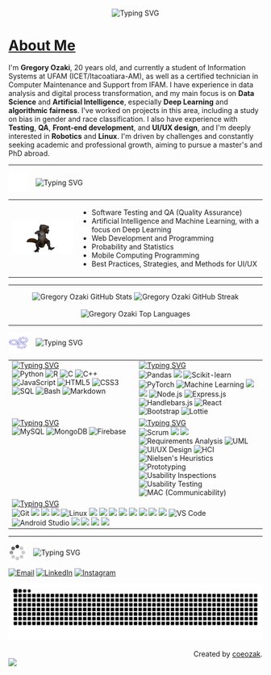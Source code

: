 
<p align="center">
  <img src="https://readme-typing-svg.demolab.com?font=Fira+Code&weight=200&pause=500&color=94e2d5&width=300&lines=Welcome+to+my+Github!+" alt="Typing SVG" align="middle">
</p>

# [About Me](https://github.com/gregoryozaki/gregoryozaki/blob/main/utils/about-me.md)

<div>
I'm <strong>Gregory Ozaki</strong>, 20 years old, and currently a student of Information Systems at UFAM (ICET/Itacoatiara-AM), as well as a certified technician in Computer Maintenance and Support from IFAM. I have experience in data analysis and digital process transformation, and my main focus is on <strong>Data Science</strong> and <strong>Artificial Intelligence</strong>, especially <strong>Deep Learning</strong> and <strong>algorithmic fairness</strong>. I've worked on projects in this area, including a study on bias in gender and race classification. I also have experience with <strong>Testing</strong>, <strong>QA</strong>, <strong>Front-end development</strong>, and <strong>UI/UX design</strong>, and I'm deeply interested in <strong>Robotics</strong> and <strong>Linux</strong>. I'm driven by challenges and constantly seeking academic and professional growth, aiming to pursue a master's and PhD abroad.
</div>

---

<p align="left">
  <img src="https://github.com/gregoryozaki/gregoryozaki/blob/15f79a96922e051cf22f433f8662803e206bcd44/utils/gifs/jigsaw-puzzle.gif" width="40px" align="middle" style="margin-right: 10px;">
  <img src="https://readme-typing-svg.demolab.com?font=Fira+Code&weight=200&pause=500&color=94e2d5&width=300&lines=Learning+new+things...." alt="Typing SVG" align="middle">
</p>

<table border="0">
  <tr>
    <td>
      <img src="https://github.com/gregoryozaki/gregoryozaki/blob/301965da664501f49a6ae4895a17c0375076a840/utils/gifs/spinosaurus-dancing.gif" width="200px">
    </td>
    <td>
      <ul>
        <li>Software Testing and QA (Quality Assurance)</li>
        <li>Artificial Intelligence and Machine Learning, with a focus on Deep Learning</li>
        <li>Web Development and Programming</li>
        <li>Probability and Statistics</li>
        <li>Mobile Computing Programming</li>
        <li>Best Practices, Strategies, and Methods for UI/UX</li>
      </ul>
    </td>
  </tr>
</table>

---

<div align="center">
  <img src="https://github-readme-stats.vercel.app/api?username=gregoryozaki&theme=catppuccin_mocha&show_icons=true&hide_border=true&count_private=true" alt="Gregory Ozaki GitHub Stats" width="48%">
  <img src="https://nirzak-streak-stats.vercel.app/?user=gregoryozaki&theme=catppuccin_mocha&hide_border=true" alt="Gregory Ozaki GitHub Streak" width="51%">
  <br><br>
  <img src="https://github-readme-stats.vercel.app/api/top-langs/?username=gregoryozaki&theme=catppuccin_mocha&hide_border=true&include_all_commits=true&count_private=true&layout=compact" alt="Gregory Ozaki Top Languages" width="50%">
</div>

---
<p align="left">
  <img src="https://github.com/gregoryozaki/gregoryozaki/blob/15f79a96922e051cf22f433f8662803e206bcd44/utils/gifs/config.gif" width="40px" align="middle" style="margin-right: 10px;">
  <img src="https://readme-typing-svg.demolab.com?font=Fira+Code&weight=200&pause=500&color=94e2d5&width=300&lines=Technologies+and+tools" alt="Typing SVG" align="middle">
</p>


<div align="center">
  <table>
    <tr>
      <td valign="top" width="50%">
        <a href="https://git.io/typing-svg"><img src="https://readme-typing-svg.demolab.com?font=Fira+Code&size=18&duration=1&color=c19eeb&repeat=false&random=true&width=435&lines=Languages" alt="Typing SVG" /></a>
        <div align="left">
          <img src="https://img.shields.io/badge/Python-3670A0?style=for-the-badge&logo=python&logoColor=ffdd54" alt="Python">
          <img src="https://img.shields.io/badge/R-276DC3?style=for-the-badge&logo=r&logoColor=white" alt="R">
          <img src="https://img.shields.io/badge/C-00599C?style=for-the-badge&logo=c&logoColor=white" alt="C">
          <img src="https://img.shields.io/badge/C%2B%2B-00599C?style=for-the-badge&logo=c%2B%2B&logoColor=white" alt="C++">
          <img src="https://img.shields.io/badge/JavaScript-F7DF1E?style=for-the-badge&logo=javascript&logoColor=black" alt="JavaScript">
          <img src="https://img.shields.io/badge/HTML5-E34F26?style=for-the-badge&logo=html5&logoColor=white" alt="HTML5">
          <img src="https://img.shields.io/badge/CSS3-1572B6?style=for-the-badge&logo=css3&logoColor=white" alt="CSS3">
          <img src="https://img.shields.io/badge/SQL-4479A1?style=for-the-badge&logo=mysql&logoColor=white" alt="SQL">
          <img src="https://img.shields.io/badge/Bash-121011?style=for-the-badge&logo=gnu-bash&logoColor=white" alt="Bash">
          <img src="https://img.shields.io/badge/Markdown-000000?style=for-the-badge&logo=markdown&logoColor=white" alt="Markdown">
        </div>
      </td>
      <td valign="top" width="50%">
        <a href="https://git.io/typing-svg"><img src="https://readme-typing-svg.demolab.com?font=Fira+Code&size=18&duration=1&color=c19eeb&repeat=false&random=true&width=435&lines=Technologies+and+frameworks" alt="Typing SVG" /></a>
        <div align="left">
          <img src="https://img.shields.io/badge/Pandas-150458?style=for-the-badge&logo=pandas&logoColor=white" alt="Pandas">
          <img src="https://img.shields.io/badge/NumPy-013243?style=for-the-badge&logo=numpy&logoColor=white">
          <img src="https://img.shields.io/badge/scikit--learn-F7931E?style=for-the-badge&logo=scikit-learn&logoColor=white" alt="Scikit-learn">
          <img src="https://img.shields.io/badge/PyTorch-EE4C2C?style=for-the-badge&logo=pytorch&logoColor=white" alt="PyTorch">
          <img src="https://img.shields.io/badge/Machine%20Learning-FF5722?style=for-the-badge&logo=pytorch&logoColor=white" alt="Machine Learning">
          <img src="https://img.shields.io/badge/Matplotlib-11557C?style=for-the-badge&logo=matplotlib&logoColor=white">
          <img src="https://img.shields.io/badge/Seaborn-4B8BBE?style=for-the-badge&logo=python&logoColor=white">
          <img src="https://img.shields.io/badge/Node.js-339933?style=for-the-badge&logo=node.js&logoColor=white" alt="Node.js">
          <img src="https://img.shields.io/badge/Express.js-000000?style=for-the-badge&logo=express&logoColor=white" alt="Express.js">
          <img src="https://img.shields.io/badge/Handlebars.js-000000?style=for-the-badge&logo=handlebars.js&logoColor=white" alt="Handlebars.js">
          <img src="https://img.shields.io/badge/React-61DAFB?style=for-the-badge&logo=react&logoColor=black" alt="React">
          <img src="https://img.shields.io/badge/Bootstrap-7952B3?style=for-the-badge&logo=bootstrap&logoColor=white" alt="Bootstrap">
          <img src="https://img.shields.io/badge/Lottie-000000?style=for-the-badge&logo=lottie&logoColor=white" alt="Lottie">
        </div>
      </td>
    </tr>
    <tr>
      <td valign="top" width="50%">
        <a href="https://git.io/typing-svg"><img src="https://readme-typing-svg.demolab.com?font=Fira+Code&size=18&duration=1&color=c19eeb&repeat=false&random=true&width=435&lines=Database" alt="Typing SVG" /></a>
        <div align="left">
          <img src="https://img.shields.io/badge/MySQL-4479A1?style=for-the-badge&logo=mysql&logoColor=white" alt="MySQL">
          <img src="https://img.shields.io/badge/MongoDB-47A248?style=for-the-badge&logo=mongodb&logoColor=white" alt="MongoDB">
          <img src="https://img.shields.io/badge/Firebase-FFCA28?style=for-the-badge&logo=firebase&logoColor=black" alt="Firebase">
        </div>
      </td>
      <td valign="top" width="50%">
        <a href="https://git.io/typing-svg"><img src="https://readme-typing-svg.demolab.com?font=Fira+Code&size=18&duration=1&color=c19eeb&repeat=false&random=true&width=435&lines=Methodologies+and+Design" alt="Typing SVG" /></a>
        <div align="left">
          <img src="https://img.shields.io/badge/Scrum-007bff?style=for-the-badge&logo=scrumalliance&logoColor=white" alt="Scrum">
          <img src="https://img.shields.io/badge/Kanban-276DC3?style=for-the-badge&logo=trello&logoColor=white">
          <img src="https://img.shields.io/badge/Design%20Thinking-ff4081?style=for-the-badge&logo=target&logoColor=white">
          <img src="https://img.shields.io/badge/requirements%20Analysis-3498DB?style=for-the-badge" alt="Requirements Analysis">
          <img src="https://img.shields.io/badge/UML-000000?style=for-the-badge&logo=uml&logoColor=white" alt="UML">
          <img src="https://img.shields.io/badge/UI%2FUX%20Design-FF5722?style=for-the-badge&logo=figma&logoColor=white" alt="UI/UX Design">
          <img src="https://img.shields.io/badge/HCI-F4D03F?style=for-the-badge&logo=usabilityhub&logoColor=black" alt="HCI">
          <img src="https://img.shields.io/badge/Nielsen's%20Heuristics-9B59B6?style=for-the-badge" alt="Nielsen's Heuristics">
          <img src="https://img.shields.io/badge/Prototyping-FFCD2A?style=for-the-badge&logo=adobe-xd&logoColor=black" alt="Prototyping">
          <img src="https://img.shields.io/badge/Usability%20Inspections-1ABC9C?style=for-the-badge" alt="Usability Inspections">
          <img src="https://img.shields.io/badge/Usability%20Testing-FF7300?style=for-the-badge&logo=usabilityhub&logoColor=white" alt="Usability Testing">
          <img src="https://img.shields.io/badge/MAC-6272A4?style=for-the-badge" alt="MAC (Communicability)">
        </div>
      </td>
    </tr>
    <tr>
      <td colspan="2" valign="top">
        <a href="https://git.io/typing-svg"><img src="https://readme-typing-svg.demolab.com?font=Fira+Code&size=18&duration=1&color=c19eeb&repeat=false&random=true&width=435&lines=Tools+and+OS" alt="Typing SVG" /></a>
        <div align="left">
          <img src="https://img.shields.io/badge/Git-F05032?style=for-the-badge&logo=git&logoColor=white" alt="Git">
          <img src="https://img.shields.io/badge/GitLab-FC6D26?style=for-the-badge&logo=gitlab&logoColor=white">
          <img src="https://img.shields.io/badge/Jira-0052CC?style=for-the-badge&logo=jira&logoColor=white">
          <img src="https://img.shields.io/badge/Confluence-172B4D?style=for-the-badge&logo=confluence&logoColor=white">
          <img src="https://img.shields.io/badge/Linux-FCC624?style=for-the-badge&logo=linux&logoColor=black" alt="Linux">
          <img src="https://img.shields.io/badge/Ubuntu-E95420?style=for-the-badge&logo=ubuntu&logoColor=white">
          <img src="https://img.shields.io/badge/Zorin-0CC1F3?style=for-the-badge&logo=zorin&logoColor=white">
          <img src="https://img.shields.io/badge/WSL-4D4D4D?style=for-the-badge&logo=windows&logoColor=white">
          <img src="https://img.shields.io/badge/VirtualBox-183A61?style=for-the-badge&logo=virtualbox&logoColor=white">
          <img src="https://img.shields.io/badge/Anaconda-44A833?style=for-the-badge&logo=anaconda&logoColor=white">
          <img src="https://img.shields.io/badge/Google%20Colab-F9AB00?style=for-the-badge&logo=google-colab&logoColor=white">
          <img src="https://img.shields.io/badge/PyCharm-000000?style=for-the-badge&logo=pycharm&logoColor=white">
          <img src="https://img.shields.io/badge/RStudio-75AADB?style=for-the-badge&logo=rstudio&logoColor=white">
          <img src="https://img.shields.io/badge/VS%20Code-007ACC?style=for-the-badge&logo=visual-studio-code&logoColor=white" alt="VS Code">
          <img src="https://img.shields.io/badge/Android%20Studio-3DDC84?style=for-the-badge&logo=android-studio&logoColor=white" alt="Android Studio">
          <img src="https://img.shields.io/badge/n8n-FF6A3E?style=for-the-badge&logo=n8n&logoColor=white">
          <img src="https://img.shields.io/badge/Notion-000000?style=for-the-badge&logo=notion&logoColor=white">
          <img src="https://img.shields.io/badge/Figma-F24E1E?style=for-the-badge&logo=figma&logoColor=white">
          <img src="https://img.shields.io/badge/Canva-00C4CC?style=for-the-badge&logo=canva&logoColor=white">
        </div>
      </td>
    </tr>
  </table>
</div>

---


<p align="left">
  <img src="https://github.com/gregoryozaki/gregoryozaki/blob/0291d61b4197244ab9c0b891cacdb71e7cb68d43/utils/gifs/loading-circle.gif" width="35px" align="middle" style="margin-right: 10px;">
  <img src="https://readme-typing-svg.demolab.com?font=Fira+Code&weight=200&pause=500&color=94e2d5&width=300&lines=Connect+with+me" alt="Typing SVG" align="middle">
</p>

<p align="left">
   <a href="mailto:gabrielgregory38@gmail.com"><img src="https://img.shields.io/badge/-Email-000?style=for-the-badge&logo=microsoft-outlook&logoColor=c19eeb" alt="Email"></a>
  <a href="https://www.linkedin.com/in/gregory-ozaki"><img src="https://img.shields.io/badge/-LinkedIn-000?style=for-the-badge&logo=linkedin&logoColor=c19eeb" alt="LinkedIn"></a>
  <a href="https://www.instagram.com/coeozak/"><img src="https://img.shields.io/badge/-Instagram-000?style=for-the-badge&logo=instagram&logoColor=c19eeb" alt="Instagram"></a>
</p>

<picture>
  <source
    media="(prefers-color-scheme: dark)"
    srcset="https://raw.githubusercontent.com/gregoryozaki/gregoryozaki/output/github-contribution-grid-snake-dark.svg"
  />
  <source
    media="(prefers-color-scheme: light)"
    srcset="https://raw.githubusercontent.com/gregoryozaki/gregoryozaki/output/github-contribution-grid-snake.svg"
  />
  <img
    alt="github contribution grid snake animation"
    src="https://raw.githubusercontent.com/gregoryozaki/gregoryozaki/output/github-contribution-grid-snake.svg"
    width="100%"
  />
</picture>

<br>
<br>
<div align="right">Created by <a href="https://github.com/gregoryozaki">coeozak</a>.</div>
<img width=100% src="https://capsule-render.vercel.app/api?type=waving&color=c19eeb&height=120&section=footer"/>
